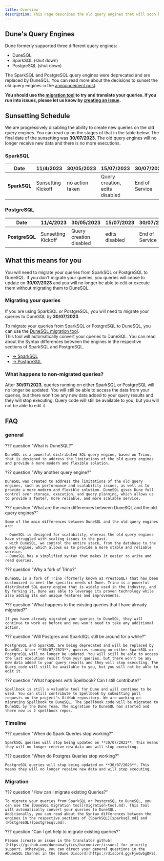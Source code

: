 ```yaml
---
title: Overview
description: This Page describes the old query engines that will soon be depreceated. SparkSQL and PostgresSQL will be replaced by DuneSQL.   
---
```


## Dune's Query Engines

Dune formerly supported three different query engines:  

- DuneSQL  
- SparkSQL (shut down) 
- PostgreSQL (shut down) 

The SparkSQL and PostgreSQL query engines were deprecated and are replaced by DuneSQL. You can read more about the decisions to sunset the old query engines in the [announcement post](https://dune.com/blog/introducing-dune-sql).

**You should use the [migration tool](migration-tool.md) to try and translate your queries. If you run into issues, please let us know by [creating an issue](https://github.com/duneanalytics/harmonizer/issues).**

## Sunsetting Schedule

We are progressively disabling the ability to create new queries on the old query engines. You can read up on the stages of that in the table below. 
The final date of the sunsetting was **30/07/2023**. The old query engines will no longer receive new data and there is no more executions.


### SparkSQL

| Date          | 11/4/2023            | 30/05/2023              | 15/07/2023                     | 30/07/2023     |
|---------------|----------------------|-------------------------|--------------------------------|----------------|
|**SparkSQL**   | Sunsetting Kickoff   | no action taken         | Query creation, edits disabled | End of Service |

### PostgreSQL

| Date          | 11/4/2023            | 30/05/2023              | 15/07/2023     | 30/07/2023          |
|---------------|----------------------|-------------------------|----------------|---------------------|
|**PostgreSQL** | Sunsetting Kickoff   | Query creation disabled | edits disabled | End of Service      |

## What this means for you

You will need to migrate your queries from SparkSQL or PostgreSQL to DuneSQL. If you don't migrate your queries, you queries will cease to update on **30/07/2023** and you will no longer be able to edit or execute them without migrating them to DuneSQL. 

### Migrating your queries

If you are using SparkSQL or PostgreSQL, you will need to migrate your queries to DuneSQL by **30/07/2023**.  

To migrate your queries from SparkSQL or PostgreSQL to DuneSQL, you can use the [DuneSQL migration tool](migration-tool.md).  
This tool will automatically convert your queries to DuneSQL.
You can read about the Syntax differences between the engines in the respective sections of SparkSQL and PostgreSQL.

<div class="cards grid" markdown>

- [→ SparkSQL](SparkSQL.md)
- [→ PostgreSQL](PostgreSQL.md)

</div>


### What happens to non-migrated queries?
After **30/07/2023**, queries running on either SparkSQL or PostgreSQL will no longer be updated. You will still be able to access the data from your queries, but there won't be any new data added to your query results and they will stop executing. Query code will still be available to you, but you will not be able to edit it.

## FAQ

### general

??? question "What is DuneSQL?"

    DuneSQL is a powerful distributed SQL query engine, based on Trino, that is designed to address the limitations of the old query engines and provide a more modern and flexible solution.

??? question "Why another query engine?"

    DuneSQL was created to address the limitations of the old query engines, such as performance and scalability issues, as well as to provide a more modern and flexible solution. DuneSQL gives Dune full control over storage, execution, and query planning, which allows us to provide a faster, more reliable, and more scalable service.

??? question "What are the main differences between DuneSQL and the old query engines?"

    Some of the main differences between DuneSQL and the old query engines are:

    - DuneSQL is designed for scalability, whereas the old query engines have struggled with scaling issues in the past.
    - with DuneSQL, we control the entire stack, from the database to the query engine, which allows us to provide a more stable and reliable service.
    - DuneSQL has a simplified syntax that makes it easier to write and read queries.

??? question "Why a fork of Trino?"

    DuneSQL is a fork of Trino (formerly known as PrestoSQL) that has been customized to meet the specific needs of Dune. Trino is a powerful distributed SQL query engine that is widely used in the industry, and by forking it, Dune was able to leverage its proven technology while also adding its own unique features and improvements.

??? question "What happens to the existing queries that I have already migrated?"

    If you have already migrated your queries to DuneSQL, they will continue to work as before and you won't need to take any additional action.

??? question "Will Postgres and SparkSQL still be around for a while?"

    PostgreSQL and SparkSQL are being deprecated and will be replaced by DuneSQL. After **30/07/2023**, queries running on either SparkSQL or PostgreSQL will no longer be updated. You will still be able to access the last execution result from your queries, but there won't be any new data added to your query results and they will stop executing. The Query code will still be available to you, but you will not be able to edit it.

??? question "What happens with Spellbook? Can I still contribute?"

    Spellbook is still a valuable tool for Dune and will continue to be used. You can still contribute to Spellbook by submitting pull requests on the project's GitHub repository. We are working on migrating Spellbook to DuneSQL. The Spellbook code will be migrated to DuneSQL by the Dune Team. The migration to DuneSQL has started and there now is 2 spellbook repos.
 

### Timeline

??? question "When do Spark Queries stop working?"

    SparkSQL queries will stop being updated on **30/07/2023**. This means they will no longer receive new data and will stop executing.

??? question "When do Postgres Queries stop working?"

    PostgreSQL queries will stop being updated on **30/07/2023**. This means they will no longer receive new data and will stop executing.

### Migration

??? question "How can I migrate existing Queries?"

    To migrate your queries from SparkSQL or PostgreSQL to DuneSQL, you can use the [DuneSQL migration tool](migration-tool.md). This tool will automatically convert your queries to DuneSQL.
    Additionally, you can read about the Syntax differences between the engines in the respective sections of (SparkSQL)[sparksql.md] and (PostgreSQL)[postgresql.md].

??? question "Can I get help to migrate existing queries?"

    Please [create an issue in the translator github](https://github.com/duneanalytics/harmonizer/issues) for priority support. Otherwise, you can direct your general questions in the #DuneSQL Channel in the [Dune Discord](https://discord.gg/FjwGvbgDFS).

